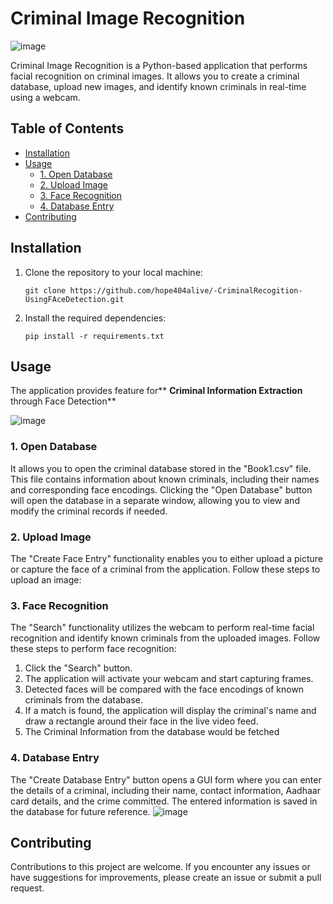 # Criminal Image Recognition 

![image](https://github.com/hope404alive/-CriminalRecogition-UsingFAceDetection/assets/94454699/5b235f2f-1f2f-4cc3-b94e-2f7dbe2a3c45)







Criminal Image Recognition is a Python-based application that performs facial recognition on criminal images. It allows you to create a criminal database, upload new images, and identify known criminals in real-time using a webcam.

## Table of Contents

- [Installation](#installation)
- [Usage](#usage)
  - [1. Open Database](#1-open-database)
  - [2. Upload Image](#2-upload-image)
  - [3. Face Recognition](#3-face-recognition)
  - [4. Database Entry](#4-database-entry)
- [Contributing](#contributing)


## Installation

1. Clone the repository to your local machine:
   ```
   git clone https://github.com/hope404alive/-CriminalRecogition-UsingFAceDetection.git
   ```

2. Install the required dependencies:
   ```
   pip install -r requirements.txt
   ```

## Usage

The application provides feature for** **Criminal Information Extraction** through Face Detection**


![image](https://github.com/hope404alive/-CriminalRecogition-UsingFAceDetection/assets/94454699/e0a7d5b7-f64e-49f1-b92b-02e60a430c75)


### 1. Open Database

 It allows you to open the criminal database stored in the "Book1.csv" file. This file contains information about known criminals, including their names and corresponding face encodings. Clicking the "Open Database" button will open the database in a separate window, allowing you to view and modify the criminal records if needed.

### 2. Upload Image

The "Create Face Entry" functionality enables you to  either upload a picture or capture the face of a criminal from the application. Follow these steps to upload an image:

### 3. Face Recognition

The "Search" functionality utilizes the webcam to perform real-time facial recognition and identify known criminals from the uploaded images. Follow these steps to perform face recognition:

1. Click the "Search" button.
2. The application will activate your webcam and start capturing frames.
3. Detected faces will be compared with the face encodings of known criminals from the database.
4. If a match is found, the application will display the criminal's name and draw a rectangle around their face in the live video feed.
5. The Criminal Information from the database would be fetched


### 4. Database Entry
The "Create Database Entry" button opens a GUI form where you can enter the details of a criminal, including their name, contact information, Aadhaar card details, and the crime committed. The entered information is saved in the database for future reference.
![image](https://github.com/hope404alive/-CriminalRecogition-UsingFAceDetection/assets/94454699/e1a75f3c-039b-4a8f-bb8a-efe57f3ae10e)




## Contributing

Contributions to this project are welcome. If you encounter any issues or have suggestions for improvements, please create an issue or submit a pull request.



